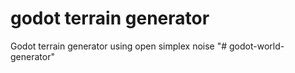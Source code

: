 # godot terrain generator
 Godot terrain generator using open simplex noise
"# godot-world-generator" 
